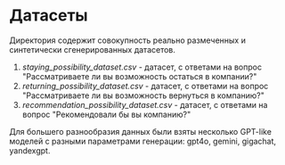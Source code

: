 # Датасеты

Директория содержит совокупность реально размеченных и синтетически сгенерированных датасетов.

1. _staying_possibility_dataset.csv_ - датасет, с ответами на вопрос "Рассматриваете ли вы возможность остаться в компании?"
2. _returning_possibility_dataset.csv_ - датасет, с ответами на вопрос "Рассматриваете ли вы возможность вернуться в компанию?"
3. _recommendation_possibility_dataset.csv_ - датасет, с ответами на вопрос "Рекомендовали бы вы компанию?"

Для большего разнообразия данных были взяты несколько GPT-like моделей с разными параметрами генерации: gpt4o, gemini, gigachat, yandexgpt.


